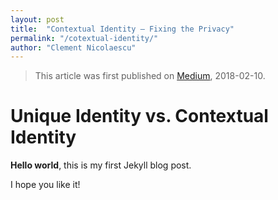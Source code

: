 ```yaml
---
layout: post
title:  "Contextual Identity — Fixing the Privacy"
permalink: "/cotextual-identity/"
author: "Clement Nicolaescu"
---
```


>
> This article was first published on [Medium](https://medium.com/@clementnic/contextual-identity-fixing-the-privacy-1b2b2b2b2b2b), 2018-02-10.
> 

# Unique Identity vs. Contextual Identity

**Hello world**, this is my first Jekyll blog post.

I hope you like it!